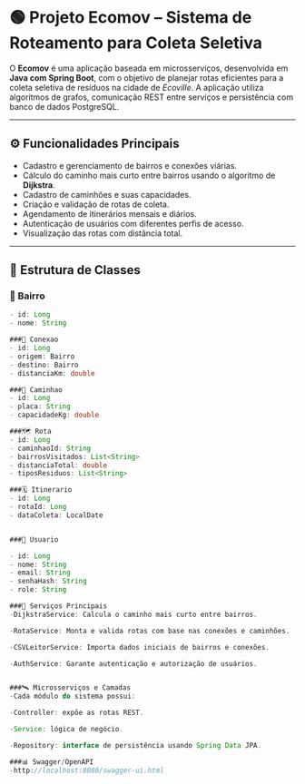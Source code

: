 # 🟢 Projeto Ecomov – Sistema de Roteamento para Coleta Seletiva

O **Ecomov** é uma aplicação baseada em microsserviços, desenvolvida em **Java com Spring Boot**, com o objetivo de planejar rotas eficientes para a coleta seletiva de resíduos na cidade de *Ecoville*. A aplicação utiliza algoritmos de grafos, comunicação REST entre serviços e persistência com banco de dados PostgreSQL.

---

## ⚙️ Funcionalidades Principais

- Cadastro e gerenciamento de bairros e conexões viárias.
- Cálculo do caminho mais curto entre bairros usando o algoritmo de **Dijkstra**.
- Cadastro de caminhões e suas capacidades.
- Criação e validação de rotas de coleta.
- Agendamento de itinerários mensais e diários.
- Autenticação de usuários com diferentes perfis de acesso.
- Visualização das rotas com distância total.

---

## 🧱 Estrutura de Classes

### 📍 Bairro
```java
- id: Long
- nome: String

###🔗 Conexao
- id: Long
- origem: Bairro
- destino: Bairro
- distanciaKm: double

###🚛 Caminhao
- id: Long
- placa: String
- capacidadeKg: double

###🗺️ Rota
- id: Long
- caminhaoId: String
- bairrosVisitados: List<String>
- distanciaTotal: double
- tiposResiduos: List<String>

###🗓️ Itinerario
- id: Long
- rotaId: Long
- dataColeta: LocalDate


###🔐 Usuario

- id: Long
- nome: String
- email: String
- senhaHash: String
- role: String

###🧠 Serviços Principais
-DijkstraService: Calcula o caminho mais curto entre bairros.

-RotaService: Monta e valida rotas com base nas conexões e caminhões.

-CSVLeitorService: Importa dados iniciais de bairros e conexões.

-AuthService: Garante autenticação e autorização de usuários.


###🛰️ Microsserviços e Camadas
-Cada módulo do sistema possui:

-Controller: expõe as rotas REST.

-Service: lógica de negócio.

-Repository: interface de persistência usando Spring Data JPA.

###📊 Swagger/OpenAPI
-http://localhost:8080/swagger-ui.html